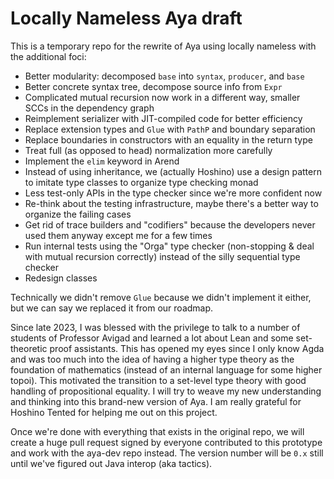 # Locally Nameless Aya draft

This is a temporary repo for the rewrite of Aya using locally nameless with the additional foci:

* Better modularity: decomposed `base` into `syntax`, `producer`, and `base`
* Better concrete syntax tree, decompose source info from `Expr`
* Complicated mutual recursion now work in a different way, smaller SCCs in the dependency graph
* Reimplement serializer with JIT-compiled code for better efficiency
* Replace extension types and `Glue` with `PathP` and boundary separation
* Replace boundaries in constructors with an equality in the return type
* Treat full (as opposed to head) normalization more carefully
* Implement the `elim` keyword in Arend
* Instead of using inheritance, we (actually Hoshino) use a design pattern to imitate type classes to organize type checking monad
* Less test-only APIs in the type checker since we're more confident now
* Re-think about the testing infrastructure, maybe there's a better way to organize the failing cases
* Get rid of trace builders and "codifiers" because the developers never used them anyway except me for a few times
* Run internal tests using the "Orga" type checker (non-stopping & deal with mutual recursion correctly) instead of the silly sequential type checker
* Redesign classes

Technically we didn't remove `Glue` because we didn't implement it either, but we can say we replaced it from our roadmap.

Since late 2023, I was blessed with the privilege to talk to a number of students of Professor Avigad and learned a lot about Lean and some set-theoretic proof assistants. This has opened my eyes since I only know Agda and was too much into the idea of having a higher type theory as the foundation of mathematics (instead of an internal language for some higher topoi). This motivated the transition to a set-level type theory with good handling of propositional equality. I will try to weave my new understanding and thinking into this brand-new version of Aya. I am really grateful for Hoshino Tented for helping me out on this project.

Once we're done with everything that exists in the original repo, we will create a huge pull request signed by everyone contributed to this prototype and work with the aya-dev repo instead. The version number will be `0.x` still until we've figured out Java interop (aka tactics).
